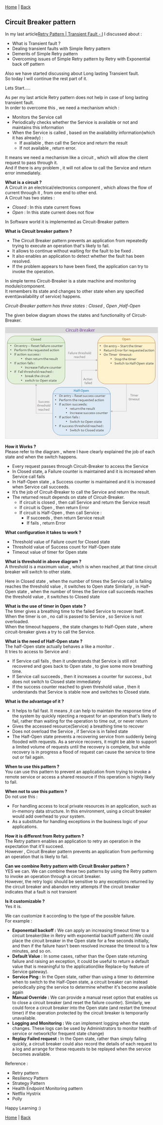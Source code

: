 [Home](https://debbiswal.github.io/Tech-BITE) \| [Back](https://debbiswal.github.io/Tech-BITE/#api-gateway)

## Circuit Breaker pattern  

In my last article[Retry Pattern | Transient Fault - I](../Art-2/TransientFault-I.html)  I discussed about :  
* What is Transient fault ?  
* Dealing transient faults with Simple Retry pattern  
* Demerits of Simple Retry pattern  
* Overcoming issues of Simple Retry pattern by Retry with Exponential back off pattern  

Also we have started discussing about Long lasting Transient fault.  
So today I will continue the rest part of it.  

Lets Start…..

As per my last article Retry pattern does not help in case of long lasting transient fault.  
In order to overcome this , we need a mechanism which :  
* Monitors the Service call
* Periodically checks whether the Service is available or not and maintains this information
* When the Service is called , based on the availability information(which it has already) :
  * If available , then call the Service and return the result
  * If not available , return error.

It means we need a mechanism like a circuit , which will allow the client request to pass through it.  
And if there is any problem , it will not allow to call the Service and return error immediately.  

**What is a circuit ?**  
A Circuit in an electrical/electronics component , which allows the flow of current through it , from one end to other end.  
A Circuit has two states :  
* *Closed* : In this state current flows  
* *Open* : In this state current does not flow  

In Software world it is implemented as Circuit-Breaker pattern  

**What is Circuit breaker pattern ?**   
* The Circuit Breaker pattern prevents an application from repeatedly trying to execute an operation that's likely to fail.  
* It allows to continue without waiting for the fault to be fixed .  
* It also enables an application to detect whether the fault has been resolved.   
* If the problem appears to have been fixed, the application can try to invoke the operation.  

In simple terms Circuit-Breaker is a state machine and monitoring module/component.  
It remembers its state and changes to other state when any specified event(availability of service) happens.  

*Circuit-Breaker pattern has three states : Closed , Open ,Half-Open*  

The given below diagram shows the states and functionality of Circuit-Breaker.  

![Circuit Breaker Pattern](images/circuitbreaker.png)  

**How it Works ?**  
Please refer to the diagram , where I have clearly explained the job of each state and when the switch happens.  

* Every request passes through Circuit-Breaker to access the Service  
* In Closed state, a Failure counter is maintained and it is increased when Service call fails  
* In Half-Open state , a Success counter is maintained and it is increased when Service call succeeds.  
* It’s the job of Circuit-Breaker to call the Service and return the result.  
* The returned result depends on state of Circuit-Breaker.  
  * If circuit is closed , then call Service and return the Service result  
  * If circuit is Open , then return Error  
  * If circuit is Half-Open , then call Service :  
    * If succeeds , then return Service result
    * If fails , return Error

**What configuration it takes to work ?**  
* Threshold value of Failure count for Closed state  
* Threshold value of Success count for Half-Open state  
* Timeout value of timer for Open state  

**What is threshold in above diagram ?**  
A threshold is a maximum value , which is when reached ,at that time circuit breaker will switch to other state.  

Here in Closed state , when the number of times the Service call is failing reaches the threshold value , it switches to Open state
Similarly , in Half-Open state , when the number of times the Service call succeeds reaches the threshold value , it switches to Closed state  

**What is the use of timer in Open state ?**  
The timer gives a breathing time to the failed Service to recover itself.  
When the timer is on , no call is passed to Service , so Service is not overloaded.  
When the timeout happens , the state changes to Half-Open state , where circuit-breaker gives a try to call the Service.  

**What is the need of Half-Open state ?**  
The half-Open state actually behaves a like a monitor .  
It tries to access to Service and :  
* If Service call fails , then it understands that Service is still not recovered and goes back to Open state , to give some more breathing time.  
* If Service call succeeds , then it increases a counter for success , but does not switch to Closed state immediately  
* If the success counter reached to given threshold value , then it understands that Service is stable now and switches to Closed state.  

**What is the advantage of it ?**
* It helps to fail fast. It means ,it can help to maintain the response time of the system by quickly rejecting a request for an operation that's likely to fail, rather than waiting for the operation to time out, or never return   
* Gives the accessed resource(Service) a breathing time to recover  
* Does not overload the Service , if Service is in failed state  
* The Half-Open state prevents a recovering service from suddenly being flooded with requests. 
  As a service recovers, it might be able to support a limited volume of requests until the recovery is complete, but while recovery is in progress a flood of request can cause the service to time out or fail again.  

**When to use this pattern ?**  
You can use this pattern to prevent an application from trying to invoke a remote service or access a shared resource if this operation is highly likely to fail.  

**When not to use this pattern ?**  
Do not use this :  
* For handling access to local private resources in an application, such as in-memory data structure. In this environment, using a circuit breaker would add overhead to your system.  
* As a substitute for handling exceptions in the business logic of your applications.  

**How it is different from Retry pattern ?**  
The Retry pattern enables an application to retry an operation in the expectation that it'll succeed.     
However , Circuit Breaker pattern prevents an application from performing an operation that is likely to fail.  

**Can we combine Retry pattern with Circuit Breaker pattern ?**  
YES we can. We can combine these two patterns by using the Retry pattern to invoke an operation through a circuit breaker.    
However, the retry logic should be sensitive to any exceptions returned by the circuit breaker and abandon retry attempts if the circuit breaker indicates that a fault is not transient  

**Is it customizable ?**  
Yes it is.  

We can customize it according to the type of the possible failure.   
For example : 
* **Exponentail backoff :** We can apply an increasing timeout timer to a circuit breaker(like in Retry with exponential backoff pattern).We could place the circuit breaker in the Open state for a few seconds initially, and then if the failure hasn't been resolved increase the timeout to a few minutes, and so on.  
* **Default Value :** In some cases, rather than the Open state returning failure and raising an exception, it could be useful to return a default value that is meaningful to the application(like Replace-by feature of Service gateway).  
* **Service Ping :** In the Open state, rather than using a timer to determine when to switch to the Half-Open state, a circuit breaker can instead periodically ping the service to determine whether it's become available again  
* **Manual Override :** We can provide a manual reset option that enables us to close a circuit breaker (and reset the failure counter). 
Similarly, we could force a circuit breaker into the Open state (and restart the timeout timer) if the operation protected by the circuit breaker is temporarily unavailable.  
* **Logging and Monitoring :** We can implement logging when the state changes. These logs can be used by Administrators to monitor health of service or network(for frequent state change)   
* **Replay Failed request :** In the Open state, rather than simply failing quickly, a circuit breaker could also record the details of each request to a log and arrange for these requests to be replayed when the service becomes available.  


Reference :
* Retry pattern  
* Resiliency Pattern  
* Strategy Pattern  
* Health Endpoint Monitoring pattern  
* Netflix Hystrix  
* Polly  

Happy Learning :)

[Home](https://debbiswal.github.io/Tech-BITE) \| [Back](https://debbiswal.github.io/Tech-BITE/#api-gateway)
